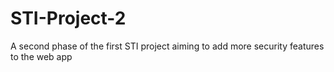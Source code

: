 # STI-Project-2
A second phase of the first STI project aiming to add  more security features to the web app
